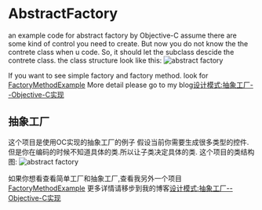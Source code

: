 # AbstractFactory
an example code for abstract factory by Objective-C
assume there are some kind of control you need to create. But now you do not know
the the contrete class when u code. So, it should let the subclass descide the contrete class.
the class structure look like this:
![abstract factory](https://cl.ly/3O3M2g2H3E30/download/abstract%20factory.png)

If you want to see simple factory and factory method. look for [FactoryMethodExample](https://github.com/johnMaster/FactoryMethodExample)
More detail please go to my blog[设计模式:抽象工厂--Objective-C实现](http://www.jianshu.com/p/c05f00cebcb5)

## 抽象工厂
这个项目是使用OC实现的抽象工厂的例子
假设当前你需要生成很多类型的控件.但是你在编码的时候不知道具体的类.所以让子类决定具体的类.
这个项目的类结构图:
![abstract factory](https://cl.ly/3O3M2g2H3E30/download/abstract%20factory.png)

如果你想看查看简单工厂和抽象工厂,查看我另外一个项目[FactoryMethodExample](https://github.com/johnMaster/FactoryMethodExample)
更多详情请移步到我的博客[设计模式:抽象工厂--Objective-C实现](http://www.jianshu.com/p/c05f00cebcb5)
